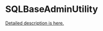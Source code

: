 # SQLBaseAdminUtility

[Detailed description is here.](https://victorscode.wordpress.com/2015/03/29/sqlbase-11-and-c-admin-utility/)